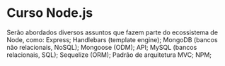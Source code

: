 # Curso Node.js
Serão abordados diversos assuntos que fazem parte do ecossistema de Node, como:  Express;  Handlebars (template engine);  MongoDB (bancos não relacionais, NoSQL);  Mongoose (ODM);  API;  MySQL (bancos relacionais, SQL);  Sequelize (ORM);  Padrão de arquitetura MVC;  NPM;
